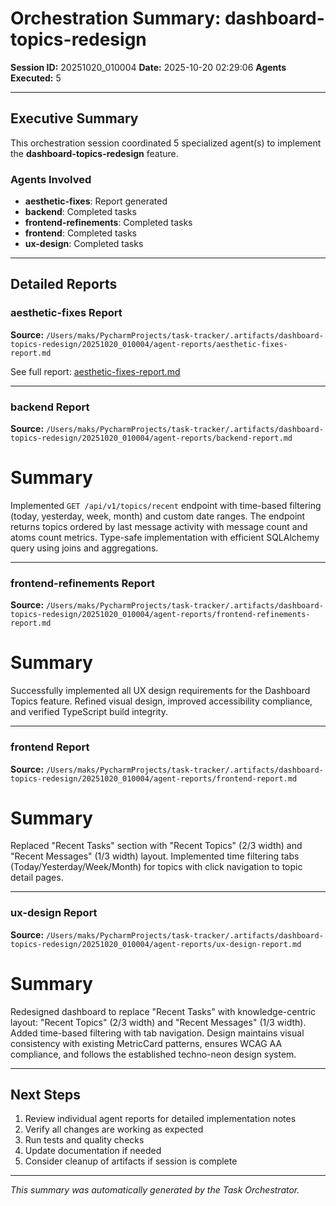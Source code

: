 # Orchestration Summary: dashboard-topics-redesign

**Session ID:** 20251020_010004
**Date:** 2025-10-20 02:29:06
**Agents Executed:** 5

---

## Executive Summary

This orchestration session coordinated 5 specialized agent(s) to implement the **dashboard-topics-redesign** feature.

### Agents Involved

- **aesthetic-fixes**: Report generated
- **backend**: Completed tasks
- **frontend-refinements**: Completed tasks
- **frontend**: Completed tasks
- **ux-design**: Completed tasks

---

## Detailed Reports

### aesthetic-fixes Report

**Source:** `/Users/maks/PycharmProjects/task-tracker/.artifacts/dashboard-topics-redesign/20251020_010004/agent-reports/aesthetic-fixes-report.md`

See full report: [aesthetic-fixes-report.md](/Users/maks/PycharmProjects/task-tracker/.artifacts/dashboard-topics-redesign/20251020_010004/agent-reports/aesthetic-fixes-report.md)

---

### backend Report

**Source:** `/Users/maks/PycharmProjects/task-tracker/.artifacts/dashboard-topics-redesign/20251020_010004/agent-reports/backend-report.md`

# Summary
Implemented `GET /api/v1/topics/recent` endpoint with time-based filtering (today, yesterday, week, month) and custom date ranges. The endpoint returns topics ordered by last message activity with message count and atoms count metrics. Type-safe implementation with efficient SQLAlchemy query using joins and aggregations.

---

### frontend-refinements Report

**Source:** `/Users/maks/PycharmProjects/task-tracker/.artifacts/dashboard-topics-redesign/20251020_010004/agent-reports/frontend-refinements-report.md`

# Summary

Successfully implemented all UX design requirements for the Dashboard Topics feature. Refined visual design, improved accessibility compliance, and verified TypeScript build integrity.

---

### frontend Report

**Source:** `/Users/maks/PycharmProjects/task-tracker/.artifacts/dashboard-topics-redesign/20251020_010004/agent-reports/frontend-report.md`

# Summary
Replaced "Recent Tasks" section with "Recent Topics" (2/3 width) and "Recent Messages" (1/3 width) layout. Implemented time filtering tabs (Today/Yesterday/Week/Month) for topics with click navigation to topic detail pages.

---

### ux-design Report

**Source:** `/Users/maks/PycharmProjects/task-tracker/.artifacts/dashboard-topics-redesign/20251020_010004/agent-reports/ux-design-report.md`

# Summary

Redesigned dashboard to replace "Recent Tasks" with knowledge-centric layout: "Recent Topics" (2/3 width) and "Recent Messages" (1/3 width). Added time-based filtering with tab navigation. Design maintains visual consistency with existing MetricCard patterns, ensures WCAG AA compliance, and follows the established techno-neon design system.

---

## Next Steps

1. Review individual agent reports for detailed implementation notes
2. Verify all changes are working as expected
3. Run tests and quality checks
4. Update documentation if needed
5. Consider cleanup of artifacts if session is complete

---

*This summary was automatically generated by the Task Orchestrator.*
